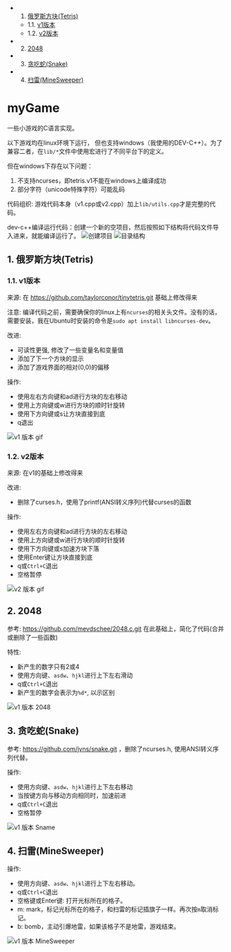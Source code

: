 <!-- vscode-markdown-toc -->
* 1. [俄罗斯方块(Tetris)](#Tetris)
	* 1.1. [v1版本](#v1)
	* 1.2. [v2版本](#v2)
* 2. [2048](#)
* 3. [贪吃蛇(Snake)](#Snake)
* 4. [扫雷(MineSweeper)](#MineSweeper)

<!-- vscode-markdown-toc-config
	numbering=true
	autoSave=true
	/vscode-markdown-toc-config -->
<!-- /vscode-markdown-toc -->

# myGame
一些小游戏的C语言实现。

以下游戏均在linux环境下运行， 但也支持windows（我使用的DEV-C++）。为了兼容二者，在`lib/*`文件中使用宏进行了不同平台下的定义。

但在windows下存在以下问题：
1. 不支持ncurses，即tetris.v1不能在windows上编译成功
1. 部分字符（unicode特殊字符）可能乱码


代码组织: 游戏代码本身（v1.cpp或v2.cpp）加上`lib/utils.cpp`才是完整的代码。

dev-c++编译运行代码：创建一个新的空项目，然后按照如下结构将代码文件导入进来，就能编译运行了。
![创建项目](img/dev-c++_1.png)
![目录结构](img/dev-c++_2.png)


##  1. <a name='Tetris'></a>俄罗斯方块(Tetris)

###  1.1. <a name='v1'></a>v1版本
来源: 在 https://github.com/taylorconor/tinytetris.git 基础上修改得来

注意: 编译代码之前，需要确保你的linux上有`ncurses`的相关头文件。没有的话，需要安装，我在Ubuntu时安装的命令是`sudo apt install libncurses-dev`。

改进:
* 可读性更强, 修改了一些变量名和变量值
* 添加了下一个方块的显示
* 添加了游戏界面的相对(0,0)的偏移

操作:
* 使用左右方向键和ad进行方块的左右移动
* 使用上方向键或w进行方块的顺时针旋转
* 使用下方向键或s让方块直接到底
* q退出


![v1 版本 gif](img/tetris-v1.gif)


###  1.2. <a name='v2'></a>v2版本
来源: 在v1的基础上修改得来

改进:
* 删除了curses.h，使用了printf(ANSI转义序列)代替curses的函数


操作:
* 使用左右方向键和ad进行方块的左右移动
* 使用上方向键或w进行方块的顺时针旋转
* 使用下方向键或s加速方块下落
* 使用Enter键让方块直接到底
* q或`Ctrl+C`退出
* 空格暂停


![v2 版本 gif](img/tetris-v2.gif)


##  2. <a name=''></a>2048

参考: https://github.com/mevdschee/2048.c.git  在此基础上，简化了代码(合并或删除了一些函数)

特性:
* 新产生的数字只有2或4
* 使用方向键、`asdw`、`hjkl`进行上下左右滑动
* q或`Ctrl+C`退出
* 新产生的数字会表示为`%d*`, 以示区别

![v1 版本 2048](img/2048-v1.gif)

##  3. <a name='Snake'></a>贪吃蛇(Snake)

参考: https://github.com/jvns/snake.git ，删除了ncurses.h, 使用ANSI转义序列代替。

操作:
* 使用方向键、`asdw`、`hjkl`进行上下左右移动
* 当按键方向与移动方向相同时，加速前进
* q或`Ctrl+C`退出
* 空格暂停

![v1 版本 Sname](img/snake-v1.gif)

##  4. <a name='MineSweeper'></a>扫雷(MineSweeper)

操作:
* 使用方向键、`asdw`、`hjkl`进行上下左右移动。
* q或`Ctrl+C`退出
* 空格键或Enter键: 打开光标所在的格子。
* m: mark，标记光标所在的格子，和扫雷的标记插旗子一样。再次按`m`取消标记。
* b: bomb，主动引爆地雷，如果该格子不是地雷，游戏结束。

![v1 版本 MineSweeper](minesweeper-v1.gif)